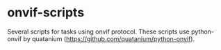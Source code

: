 # onvif-scripts
Several scripts for tasks using onvif protocol.
These scripts use python-onvif by quatanium (https://github.com/quatanium/python-onvif).
